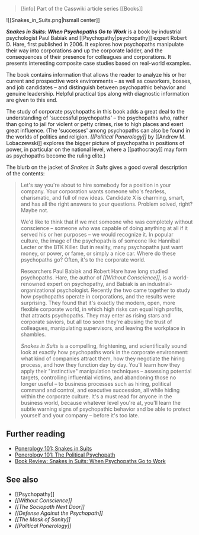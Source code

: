 > [!info] Part of the Casswiki article series [[Books]]

![[Snakes_in_Suits.png|hsmall center]]

_**Snakes in Suits: When Psychopaths Go to Work**_ is a book by industrial psychologist Paul Babiak and [[Psychopathy|psychopathy]] expert Robert D. Hare, first published in 2006. It explores how psychopaths manipulate their way into corporations and up the corporate ladder, and the consequences of their presence for colleagues and corporations. It presents interesting composite case studies based on real-world examples.

The book contains information that allows the reader to analyze his or her current and prospective work environments – as well as coworkers, bosses, and job candidates – and distinguish between psychopathic behavior and genuine leadership. Helpful practical tips along with diagnostic information are given to this end.

The study of corporate psychopaths in this book adds a great deal to the understanding of 'successful psychopaths' – the psychopaths who, rather than going to jail for violent or petty crimes, rise to high places and exert great influence. (The 'successes' among psychopaths can also be found in the worlds of politics and religion. _[[Political Ponerology]]_ by [[Andrew M. Lobaczewski]] explores the bigger picture of psychopaths in positions of power, in particular on the national level, where a [[pathocracy]] may form as psychopaths become the ruling elite.)

The blurb on the jacket of _Snakes in Suits_ gives a good overall description of the contents:

> Let's say you're about to hire somebody for a position in your company. Your corporation wants someone who's fearless, charismatic, and full of new ideas. Candidate X is charming, smart, and has all the right answers to your questions. Problem solved, right? Maybe not.
> 
> We'd like to think that if we met someone who was completely without conscience – someone who was capable of doing anything at all if it served his or her purposes – we would recognize it. In popular culture, the image of the psychopath is of someone like Hannibal Lecter or the BTK Killer. But in reality, many psychopaths just want money, or power, or fame, or simply a nice car. Where do these psychopaths go? Often, it's to the corporate world.
> 
> Researchers Paul Babiak and Robert Hare have long studied psychopaths. Hare, the author of _[[Without Conscience]]_, is a world-renowned expert on psychopathy, and Babiak is an industrial-organizational psychologist. Recently the two came together to study how psychopaths operate in corporations, and the results were surprising. They found that it's exactly the modern, open, more flexible corporate world, in which high risks can equal high profits, that attracts psychopaths. They may enter as rising stars and corporate saviors, but all too soon they're abusing the trust of colleagues, manipulating supervisors, and leaving the workplace in shambles.
> 
> _Snakes in Suits_ is a compelling, frightening, and scientifically sound look at exactly how psychopaths work in the corporate environment: what kind of companies attract them, how they negotiate the hiring process, and how they function day by day. You'll learn how they apply their "instinctive" manipulation techniques – assessing potential targets, controlling influential victims, and abandoning those no longer useful – to business processes such as hiring, political command and control, and executive succession, all while hiding within the corporate culture. It's a must read for anyone in the business world, because whatever level you're at, you'll learn the subtle warning signs of psychopathic behavior and be able to protect yourself and your company – before it's too late.

Further reading
---------------

*   [Ponerology 101: Snakes in Suits](http://www.sott.net/article/208020-Ponerology-101-Snakes-in-Suits)
*   [Ponerology 101: The Political Psychopath](http://www.sott.net/article/210473-Ponerology-101-The-Political-Psychopath)
*   [Book Review: Snakes in Suits: When Psychopaths Go to Work](http://www.sott.net/article/248648-Book-Review-Snakes-in-Suits-When-Psychopaths-Go-to-Work)

See also
--------

*   [[Psychopathy]]
*   _[[Without Conscience]]_
*   _[[The Sociopath Next Door]]_
*   _[[Defense Against the Psychopath]]_
*   _[[The Mask of Sanity]]_
*   _[[Political Ponerology]]_
